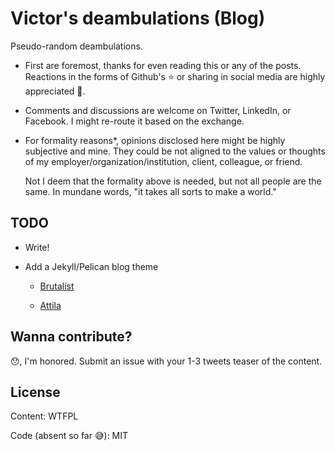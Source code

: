 # Victor's deambulations (Blog)

Pseudo-random deambulations.

- First are foremost, thanks for even reading this or any of the posts. Reactions in the forms of Github's ⭐ or sharing in social media are highly appreciated 🥰.

- Comments and discussions are welcome on Twitter, LinkedIn, or Facebook. I might re-route it based on the exchange.

- For formality reasons*, opinions disclosed here might be highly subjective and mine. They could be not aligned to the values or thoughts of my employer/organization/institution, client, colleague, or friend.

  Not I deem that the formality above is needed, but not all people are the same. In mundane words, "it takes all sorts to make a world."

## TODO

- Write!

- Add a Jekyll/Pelican blog theme

  - [Brutalist](https://github.com/mc-buckets/brutalist/tree/de551620221ec3f1958250adfaffbbc81e9b748c)

  - [Attila](https://github.com/arulrajnet/attila/tree/02dcad911ba1eb2d797a79ec008a810d89a2fde1)

## Wanna contribute?

😯, I'm honored. Submit an issue with your 1-3 tweets teaser of the content.

## License

Content: WTFPL

Code (absent so far 😅): MIT
